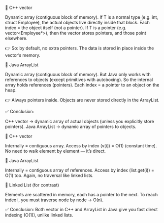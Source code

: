 🔹 C++ vector<T>

Dynamic array (contiguous block of memory).
If T is a normal type (e.g. int, struct Employee), the actual objects live directly inside that block.
Each index = the object itself (not a pointer).
If T is a pointer (e.g. vector<Employee*>), then the vector stores pointers, and those point elsewhere.

👉 So: by default, no extra pointers. The data is stored in place inside the vector’s memory.


🔹 Java ArrayList<T>

Dynamic array (contiguous block of memory).
But Java only works with references to objects (except primitives with autoboxing).
So the internal array holds references (pointers).
Each index = a pointer to an object on the heap.

👉 Always pointers inside. Objects are never stored directly in the ArrayList.

✅ Conclusion:

C++ vector → dynamic array of actual objects (unless you explicitly store pointers).
Java ArrayList → dynamic array of pointers to objects.


🔹 C++ vector

Internally = contiguous array.
Access by index (v[i]) = O(1) (constant time).
No need to walk element by element — it’s direct.

🔹 Java ArrayList

Internally = contiguous array of references.
Access by index (list.get(i)) = O(1) too.
Again, no traversal like linked lists.

🔹 Linked List (for contrast)

Elements are scattered in memory, each has a pointer to the next.
To reach index i, you must traverse node by node → O(n).

✅ Conclusion:
Both vector in C++ and ArrayList in Java give you fast direct indexing (O(1)), unlike linked lists.
